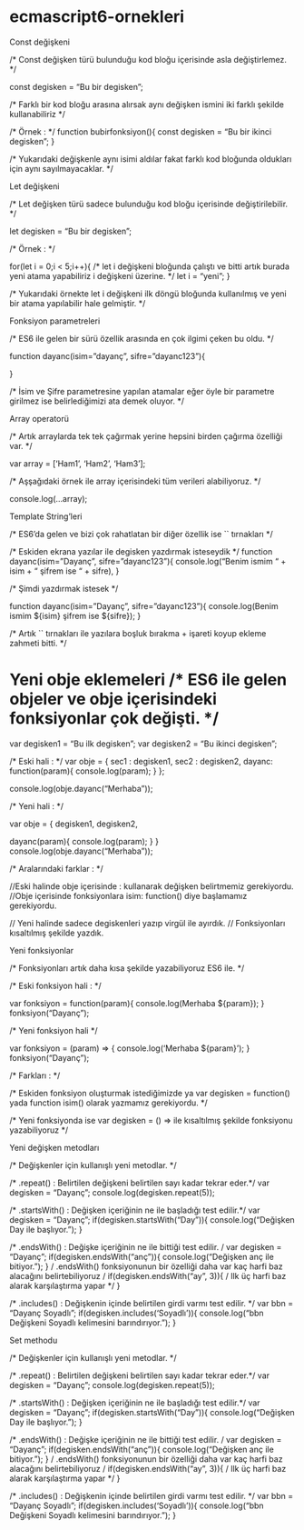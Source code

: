 # ecmascript6-ornekleri

Const değişkeni

/* Const değişken türü bulunduğu kod bloğu içerisinde asla değiştirlemez. */

const degisken = “Bu bir degisken”;

/* Farklı bir kod bloğu arasına alırsak aynı değişken ismini iki farklı şekilde kullanabiliriz */

/* Örnek : */ function bubirfonksiyon(){ const degisken = “Bu bir ikinci degisken”; }

/* Yukarıdaki değişkenle aynı isimi aldılar fakat farklı kod bloğunda oldukları için aynı sayılmayacaklar. */

Let değişkeni

/* Let değişken türü sadece bulunduğu kod bloğu içerisinde değiştirilebilir. */

let degisken = “Bu bir degisken”;

/* Örnek : */

for(let i = 0;i < 5;i++){ /* let i değişkeni bloğunda çalıştı ve bitti artık burada yeni atama yapabiliriz i değişkeni üzerine. */ let i = “yeni”; }

/* Yukarıdaki örnekte let i değişkeni ilk döngü bloğunda kullanılmış ve yeni bir atama yapılabilir hale gelmiştir. */

Fonksiyon parametreleri

/* ES6 ile gelen bir sürü özellik arasında en çok ilgimi çeken bu oldu. */

function dayanc(isim=”dayanç”, sifre=”dayanc123”){

}

/* İsim ve Şifre parametresine yapılan atamalar eğer öyle bir parametre girilmez ise belirlediğimizi ata demek oluyor. */

Array operatorü

/* Artık arraylarda tek tek çağırmak yerine hepsini birden çağırma özelliği var. */

var array = [‘Ham1’, ‘Ham2’, ‘Ham3’];

/* Aşşağıdaki örnek ile array içerisindeki tüm verileri alabiliyoruz. */

console.log(…array);

Template String’leri

/* ES6’da gelen ve bizi çok rahatlatan bir diğer özellik ise `` tırnakları */

/* Eskiden ekrana yazılar ile degisken yazdırmak isteseydik */ function dayanc(isim=”Dayanç”, sifre=”dayanc123”){ console.log(“Benim ismim “ + isim + “ şifrem ise “ + sifre), }

/* Şimdi yazdırmak istesek */

function dayanc(isim=”Dayanç”, sifre=”dayanc123”){ console.log(Benim ismim ${isim} şifrem ise ${sifre}); }

/* Artık `` tırnakları ile yazılara boşluk bırakma + işareti koyup ekleme zahmeti bitti. */

# Yeni obje eklemeleri /* ES6 ile gelen objeler ve obje içerisindeki fonksiyonlar çok değişti. */

var degisken1 = “Bu ilk degisken”; var degisken2 = “Bu ikinci degisken”;

/* Eski hali : */ var obje = { sec1 : degisken1, sec2 : degisken2, dayanc: function(param){ console.log(param); } };

console.log(obje.dayanc(“Merhaba”));

/* Yeni hali : */

var obje = { degisken1, degisken2,

dayanc(param){
	console.log(param);
} }
console.log(obje.dayanc(“Merhaba”));

/* Aralarındaki farklar : */

//Eski halinde obje içerisinde : kullanarak değişken belirtmemiz gerekiyordu. //Obje içerisinde fonksiyonlara isim: function() diye başlamamız gerekiyordu.

// Yeni halinde sadece degiskenleri yazıp virgül ile ayırdık. // Fonksiyonları kısaltılmış şekilde yazdık.

Yeni fonksiyonlar

/* Fonksiyonları artık daha kısa şekilde yazabiliyoruz ES6 ile. */

/* Eski fonksiyon hali : */

var fonksiyon = function(param){ console.log(Merhaba ${param}); } fonksiyon(“Dayanç”);

/* Yeni fonksiyon hali */

var fonksiyon = (param) => { console.log(‘Merhaba ${param}’); } fonksiyon(“Dayanç”);

/* Farkları : */

/* Eskiden fonksiyon oluşturmak istediğimizde ya var degisken = function() yada function isim() olarak yazmamız gerekiyordu. */

/* Yeni fonksiyonda ise var degisken = () => ile kısaltılmış şekilde fonksiyonu yazabiliyoruz */

Yeni değişken metodları

/* Değişkenler için kullanışlı yeni metodlar. */

/* .repeat() : Belirtilen değişkeni belirtilen sayı kadar tekrar eder.*/ var degisken = “Dayanç”; console.log(degisken.repeat(5));

/* .startsWith() : Değişken içeriğinin ne ile başladığı test edilir.*/ var degisken = “Dayanç”; if(degisken.startsWith(“Day”)){ console.log(“Değişken Day ile başlıyor.”); }

/* .endsWith() : Değişke içeriğinin ne ile bittiği test edilir. / var degisken = “Dayanç”; if(degisken.endsWith(“anç”)){ console.log(“Değişken anç ile bitiyor.”); } / .endsWith() fonksiyonunun bir özelliği daha var kaç harfi baz alacağını belirtebiliyoruz / if(degisken.endsWith(“ay”, 3)){ / Ilk üç harfi baz alarak karşılaştırma yapar */ }

/* .includes() : Değişkenin içinde belirtilen girdi varmı test edilir. */ var bbn = “Dayanç Soyadlı”; if(degisken.includes(‘Soyadlı’)){ console.log(“bbn Değişkeni Soyadlı kelimesini barındırıyor.”); }

Set methodu

/* Değişkenler için kullanışlı yeni metodlar. */

/* .repeat() : Belirtilen değişkeni belirtilen sayı kadar tekrar eder.*/ var degisken = “Dayanç”; console.log(degisken.repeat(5));

/* .startsWith() : Değişken içeriğinin ne ile başladığı test edilir.*/ var degisken = “Dayanç”; if(degisken.startsWith(“Day”)){ console.log(“Değişken Day ile başlıyor.”); }

/* .endsWith() : Değişke içeriğinin ne ile bittiği test edilir. / var degisken = “Dayanç”; if(degisken.endsWith(“anç”)){ console.log(“Değişken anç ile bitiyor.”); } / .endsWith() fonksiyonunun bir özelliği daha var kaç harfi baz alacağını belirtebiliyoruz / if(degisken.endsWith(“ay”, 3)){ / Ilk üç harfi baz alarak karşılaştırma yapar */ }

/* .includes() : Değişkenin içinde belirtilen girdi varmı test edilir. */ var bbn = “Dayanç Soyadlı”; if(degisken.includes(‘Soyadlı’)){ console.log(“bbn Değişkeni Soyadlı kelimesini barındırıyor.”); }

